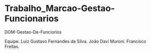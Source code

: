 # Trabalho_Marcao-Gestao-Funcionarios
DOM-Gestao-De-Funciorios

Equipe. 
Luiz Gustavo Fernandes da Silva.
João Davi Muroni. 
Francisco Freitas.
